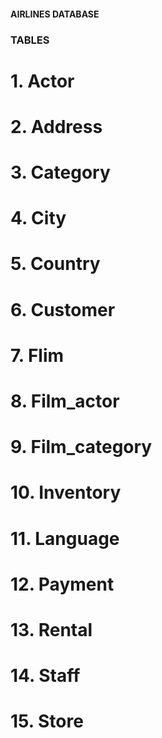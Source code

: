 #### AIRLINES DATABASE 

### TABLES
# 1. Actor
# 2. Address
# 3. Category
# 4. City
# 5. Country
# 6. Customer
# 7. Flim
# 8. Film_actor
# 9. Film_category
# 10. Inventory
# 11. Language
# 12. Payment
# 13. Rental
# 14. Staff
# 15. Store